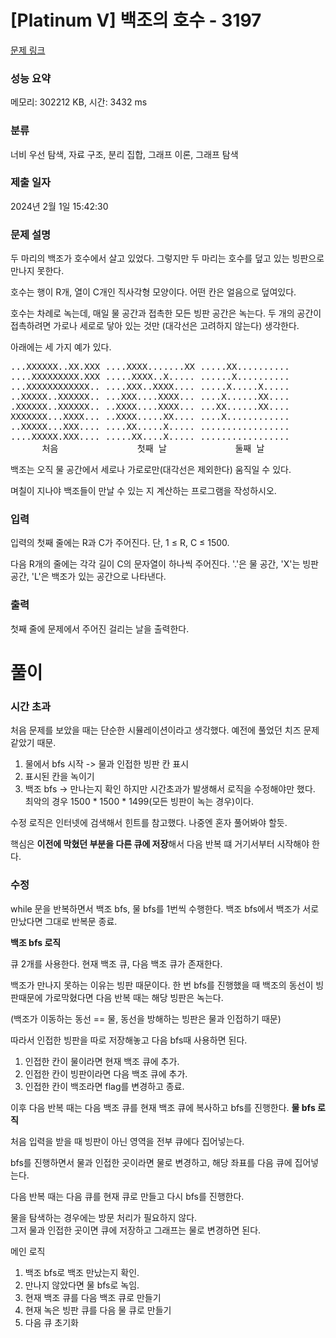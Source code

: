 # [Platinum V] 백조의 호수 - 3197 

[문제 링크](https://www.acmicpc.net/problem/3197) 

### 성능 요약

메모리: 302212 KB, 시간: 3432 ms

### 분류

너비 우선 탐색, 자료 구조, 분리 집합, 그래프 이론, 그래프 탐색

### 제출 일자

2024년 2월 1일 15:42:30

### 문제 설명

<p>두 마리의 백조가 호수에서 살고 있었다. 그렇지만 두 마리는 호수를 덮고 있는 빙판으로 만나지 못한다.</p>

<p>호수는 행이 R개, 열이 C개인 직사각형 모양이다. 어떤 칸은 얼음으로 덮여있다.</p>

<p>호수는 차례로 녹는데, 매일 물 공간과 접촉한 모든 빙판 공간은 녹는다. 두 개의 공간이 접촉하려면 가로나 세로로 닿아 있는 것만 (대각선은 고려하지 않는다) 생각한다.</p>

<p>아래에는 세 가지 예가 있다.</p>

<pre>...XXXXXX..XX.XXX ....XXXX.......XX .....XX.......... 
....XXXXXXXXX.XXX .....XXXX..X..... ......X.......... 
...XXXXXXXXXXXX.. ....XXX..XXXX.... .....X.....X..... 
..XXXXX..XXXXXX.. ...XXX....XXXX... ....X......XX.... 
.XXXXXX..XXXXXX.. ..XXXX....XXXX... ...XX......XX.... 
XXXXXXX...XXXX... ..XXXX.....XX.... ....X............ 
..XXXXX...XXX.... ....XX.....X..... ................. 
....XXXXX.XXX.... .....XX....X..... ................. 
      처음               첫째 날             둘째 날
</pre>

<p>백조는 오직 물 공간에서 세로나 가로로만(대각선은 제외한다) 움직일 수 있다.</p>

<p>며칠이 지나야 백조들이 만날 수 있는 지 계산하는 프로그램을 작성하시오.</p>

### 입력 

 <p>입력의 첫째 줄에는 R과 C가 주어진다. 단, 1 ≤ R, C ≤ 1500.</p>

<p>다음 R개의 줄에는 각각 길이 C의 문자열이 하나씩 주어진다. '.'은 물 공간, 'X'는 빙판 공간, 'L'은 백조가 있는 공간으로 나타낸다.</p>

### 출력 

 <p>첫째 줄에 문제에서 주어진 걸리는 날을 출력한다.</p>

# 풀이
### 시간 초과
처음 문제를 보았을 때는 단순한 시뮬레이션이라고 생각했다. 예전에 풀었던 치즈 문제 같았기 때문. 
1. 물에서 bfs 시작 -> 물과 인접한 빙판 칸 표시
2. 표시된 칸을 녹이기
3. 백조 bfs -> 만나는지 확인
하지만 시간초과가 발생해서 로직을 수정해야만 했다. 최악의 경우 1500 * 1500 * 1499(모든 빙판이 녹는 경우)이다.

수정 로직은 인터넷에 검색해서 힌트를 참고했다. 나중엔 혼자 풀어봐야 할듯.

핵심은 **이전에 막혔던 부분을 다른 큐에 저장**해서 다음 반복 떄 거기서부터 시작해야 한다.

### 수정
while 문을 반복하면서 백조 bfs, 물 bfs를 1번씩 수행한다. 백조 bfs에서 백조가 서로 만났다면 그대로 반복문 종료.

**백조 bfs 로직**

큐 2개를 사용한다. 현재 백조 큐, 다음 백조 큐가 존재한다.

백조가 만나지 못하는 이유는 빙판 때문이다. 한 번 bfs를 진행했을 때 백조의 동선이 빙판때문에 가로막혔다면 다음 반복 때는 해당 빙판은 녹는다.

(백조가 이동하는 동선 == 물, 동선을 방해하는 빙판은 물과 인접하기 때문)

따라서 인접한 빙판을 따로 저장해놓고 다음 bfs때 사용하면 된다.

1. 인접한 칸이 물이라면 현재 백조 큐에 추가.
2. 인접한 칸이 빙판이라면 다음 백조 큐에 추가.
3. 인접한 칸이 백조라면 flag를 변경하고 종료.

이후 다음 반복 때는 다음 백조 큐를 현재 백조 큐에 복사하고 bfs를 진행한다.
**물 bfs 로직**

처음 입력을 받을 때 빙판이 아닌 영역을 전부 큐에다 집어넣는다.  

bfs를 진행하면서 물과 인접한 곳이라면 물로 변경하고, 해당 좌표를 다음 큐에 집어넣는다.     

다음 반복 때는 다음 큐를 현재 큐로 만들고 다시 bfs를 진행한다.  

물을 탐색하는 경우에는 방문 처리가 필요하지 않다.   
그저 물과 인접한 곳이면 큐에 저장하고 그래프는 물로 변경하면 된다.  

메인 로직

1. 백조 bfs로 백조 만났는지 확인.
2. 만나지 않았다면 물 bfs로 녹임.
3. 현재 백조 큐를 다음 백조 큐로 만들기
4. 현재 녹은 빙판 큐를 다음 물 큐로 만들기
5. 다음 큐 초기화

